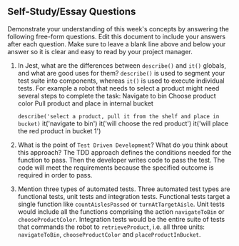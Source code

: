 ## Self-Study/Essay Questions

Demonstrate your understanding of this week's concepts by answering the following free-form questions. Edit this document to include your answers after each question. Make sure to leave a blank line above and below your answer so it is clear and easy to read by your project manager.

1. In Jest, what are the differences between `describe()` and `it()` globals, and what are good uses for them?
  `describe()` is used to segment your test suite into components, whereas `it()` is used to execute individual tests. For example a robot that needs to select a product might need several steps to complete the task:
    Navigate to bin
    Choose product color
    Pull product and place in internal bucket

    `describe('select a product, pull it from the shelf and place in bucket)`
      it('navigate to bin')
      it('will choose the red product')
      it('will place the red product in bucket 1')

2. What is the point of `Test Driven Development`? What do you think about this approach?
   The TDD approach defines the conditions needed for the function to pass.  Then the developer writes code to pass the test.  The code will meet the requirements because the specified outcome is required in order to pass. 

3. Mention three types of automated tests.
    Three automated test types are functional tests, unit tests and integration tests.
    Functional tests target a single function like `countAislesPassed` or `turnAtTargetAisle`.
    Unit tests would include all the functions comprising the action `navigateToBin` or `chooseProductColor`.
    Integration tests would be the entire suite of tests that commands the robot to `retrieveProduct`, i.e. all three units: `navigateToBin`, `chooseProductColor` and `placeProductInBucket`.